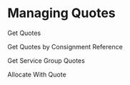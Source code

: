 # Managing Quotes

Get Quotes

Get Quotes by Consignment Reference

Get Service Group Quotes

Allocate With Quote


<script src="../../scripts/requesttabs.js"></script>
<script src="../../scripts/responsetabs.js"></script>
<script src="../../scripts/copy.js"></script>